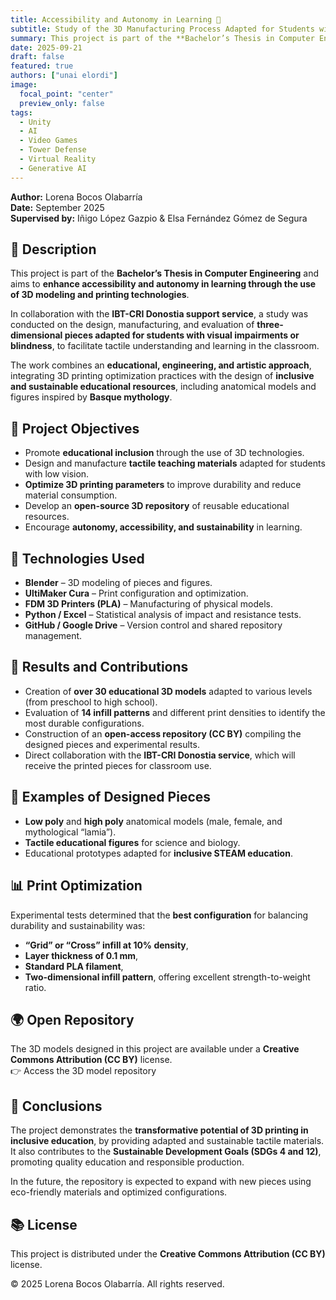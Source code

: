 ```yaml
---
title: Accessibility and Autonomy in Learning 🧩 
subtitle: Study of the 3D Manufacturing Process Adapted for Students with Visual Impairments
summary: This project is part of the **Bachelor’s Thesis in Computer Engineering** and aims to **enhance accessibility and autonomy in learning through the use of 3D modeling and printing technologies**.  
date: 2025-09-21
draft: false
featured: true
authors: ["unai elordi"]
image:
  focal_point: "center"
  preview_only: false
tags:
  - Unity
  - AI
  - Video Games
  - Tower Defense
  - Virtual Reality
  - Generative AI
---
```

**Author:** Lorena Bocos Olabarría  
**Date:** September 2025  
**Supervised by:** Iñigo López Gazpio & Elsa Fernández Gómez de Segura  

## 🧠 Description

This project is part of the **Bachelor’s Thesis in Computer Engineering** and aims to **enhance accessibility and autonomy in learning through the use of 3D modeling and printing technologies**.  

In collaboration with the **IBT-CRI Donostia support service**, a study was conducted on the design, manufacturing, and evaluation of **three-dimensional pieces adapted for students with visual impairments or blindness**, to facilitate tactile understanding and learning in the classroom.  

The work combines an **educational, engineering, and artistic approach**, integrating 3D printing optimization practices with the design of **inclusive and sustainable educational resources**, including anatomical models and figures inspired by **Basque mythology**.

## 🎯 Project Objectives

- Promote **educational inclusion** through the use of 3D technologies.  
- Design and manufacture **tactile teaching materials** adapted for students with low vision.  
- **Optimize 3D printing parameters** to improve durability and reduce material consumption.  
- Develop an **open-source 3D repository** of reusable educational resources.  
- Encourage **autonomy, accessibility, and sustainability** in learning.

## 🧩 Technologies Used

- **Blender** – 3D modeling of pieces and figures.  
- **UltiMaker Cura** – Print configuration and optimization.  
- **FDM 3D Printers (PLA)** – Manufacturing of physical models.  
- **Python / Excel** – Statistical analysis of impact and resistance tests.  
- **GitHub / Google Drive** – Version control and shared repository management.  

## 🧱 Results and Contributions

- Creation of **over 30 educational 3D models** adapted to various levels (from preschool to high school).  
- Evaluation of **14 infill patterns** and different print densities to identify the most durable configurations.  
- Construction of an **open-access repository (CC BY)** compiling the designed pieces and experimental results.  
- Direct collaboration with the **IBT-CRI Donostia service**, which will receive the printed pieces for classroom use.  

## 🔬 Examples of Designed Pieces

- **Low poly** and **high poly** anatomical models (male, female, and mythological “lamia”).  
- **Tactile educational figures** for science and biology.  
- Educational prototypes adapted for **inclusive STEAM education**.

## 📊 Print Optimization

Experimental tests determined that the **best configuration** for balancing durability and sustainability was:  

- **“Grid” or “Cross” infill at 10% density**,  
- **Layer thickness of 0.1 mm**,  
- **Standard PLA filament**,  
- **Two-dimensional infill pattern**, offering excellent strength-to-weight ratio.  


## 🌍 Open Repository

The 3D models designed in this project are available under a **Creative Commons Attribution (CC BY)** license.  
👉 Access the 3D model repository

## 🧾 Conclusions

The project demonstrates the **transformative potential of 3D printing in inclusive education**, by providing adapted and sustainable tactile materials.  
It also contributes to the **Sustainable Development Goals (SDGs 4 and 12)**, promoting quality education and responsible production.  

In the future, the repository is expected to expand with new pieces using eco-friendly materials and optimized configurations.

## 📚 License

This project is distributed under the **Creative Commons Attribution (CC BY)** license.  

© 2025 Lorena Bocos Olabarría. All rights reserved.